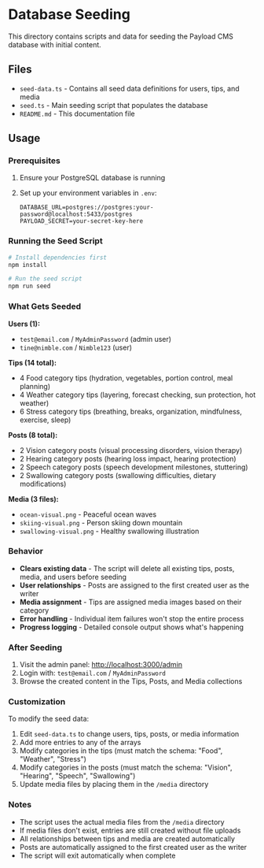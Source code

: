 # Database Seeding

This directory contains scripts and data for seeding the Payload CMS database with initial content.

## Files

- `seed-data.ts` - Contains all seed data definitions for users, tips, and media
- `seed.ts` - Main seeding script that populates the database
- `README.md` - This documentation file

## Usage

### Prerequisites

1. Ensure your PostgreSQL database is running
2. Set up your environment variables in `.env`:

   ```env
   DATABASE_URL=postgres://postgres:your-password@localhost:5433/postgres
   PAYLOAD_SECRET=your-secret-key-here
   ```

### Running the Seed Script

```bash
# Install dependencies first
npm install

# Run the seed script
npm run seed
```

### What Gets Seeded

**Users (1):**

- `test@email.com` / `MyAdminPassword` (admin user)
- `tine@nimble.com` / `Nimble123` (user)

**Tips (14 total):**

- 4 Food category tips (hydration, vegetables, portion control, meal planning)
- 4 Weather category tips (layering, forecast checking, sun protection, hot weather)
- 6 Stress category tips (breathing, breaks, organization, mindfulness, exercise, sleep)

**Posts (8 total):**

- 2 Vision category posts (visual processing disorders, vision therapy)
- 2 Hearing category posts (hearing loss impact, hearing protection)
- 2 Speech category posts (speech development milestones, stuttering)
- 2 Swallowing category posts (swallowing difficulties, dietary modifications)

**Media (3 files):**

- `ocean-visual.png` - Peaceful ocean waves
- `skiing-visual.png` - Person skiing down mountain
- `swallowing-visual.png` - Healthy swallowing illustration

### Behavior

- **Clears existing data** - The script will delete all existing tips, posts, media, and users before seeding
- **User relationships** - Posts are assigned to the first created user as the writer
- **Media assignment** - Tips are assigned media images based on their category
- **Error handling** - Individual item failures won't stop the entire process
- **Progress logging** - Detailed console output shows what's happening

### After Seeding

1. Visit the admin panel: <http://localhost:3000/admin>
2. Login with: `test@email.com` / `MyAdminPassword`
3. Browse the created content in the Tips, Posts, and Media collections

### Customization

To modify the seed data:

1. Edit `seed-data.ts` to change users, tips, posts, or media information
2. Add more entries to any of the arrays
3. Modify categories in the tips (must match the schema: "Food", "Weather", "Stress")
4. Modify categories in the posts (must match the schema: "Vision", "Hearing", "Speech", "Swallowing")
5. Update media files by placing them in the `/media` directory

### Notes

- The script uses the actual media files from the `/media` directory
- If media files don't exist, entries are still created without file uploads
- All relationships between tips and media are created automatically
- Posts are automatically assigned to the first created user as the writer
- The script will exit automatically when complete
